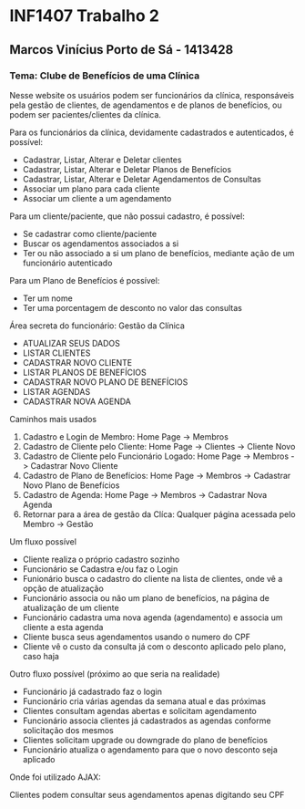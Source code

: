 # INF1407 Trabalho 2
## Marcos Vinícius Porto de Sá - 1413428
### Tema: Clube de Benefícios de uma Clínica

Nesse website os usuários podem ser funcionários da clínica, responsáveis pela gestão de clientes, de agendamentos e de planos de benefícios, ou podem ser pacientes/clientes da clínica.

Para os funcionários da clínica, devidamente cadastrados e autenticados,  é possível:
 - Cadastrar, Listar, Alterar e Deletar clientes
 - Cadastrar, Listar, Alterar e Deletar Planos de Benefícios
 - Cadastrar, Listar, Alterar e Deletar Agendamentos de Consultas
 - Associar um plano para cada cliente
 - Associar um cliente a um agendamento

Para um cliente/paciente, que não possui cadastro, é possível:
 - Se cadastrar como cliente/paciente
 - Buscar os agendamentos associados a si
 - Ter ou não associado a si um plano de benefícios, mediante ação de um funcionário autenticado


Para um Plano de Benefícios é possível:
 - Ter um nome
 - Ter uma porcentagem de desconto no valor das consultas

Área secreta do funcionário: Gestão da Clínica
 - ATUALIZAR SEUS DADOS
 - LISTAR CLIENTES
 - CADASTRAR NOVO CLIENTE
 - LISTAR PLANOS DE BENEFÍCIOS
 - CADASTRAR NOVO PLANO DE BENEFÍCIOS
 - LISTAR AGENDAS
 - CADASTRAR NOVA AGENDA

Caminhos mais usados
1. Cadastro e Login de Membro: Home Page -> Membros
2. Cadastro de Cliente pelo Cliente: Home Page -> Clientes -> Cliente Novo
3. Cadastro de Cliente pelo Funcionário Logado: Home Page -> Membros -> Cadastrar Novo Cliente
4. Cadastro de Plano de Benefícios: Home Page -> Membros ->  Cadastrar Novo Plano de Benefícios
5. Cadastro de Agenda: Home Page -> Membros ->  Cadastrar Nova Agenda
6. Retornar para a área de gestão da Clíca: Qualquer página acessada pelo Membro -> Gestão


Um fluxo possível
 - Cliente realiza o próprio cadastro sozinho
 - Funcionário se Cadastra e/ou faz o Login
 - Funionário busca o cadastro do cliente na lista de clientes, onde vê a opção de atualização
 - Funcionário associa ou não um plano de benefícios, na página de atualização de um cliente
 - Funcionário cadastra uma nova agenda (agendamento) e associa um cliente a esta agenda
 - Cliente busca seus agendamentos usando o numero do CPF
 - Cliente vê o custo da consulta já com o desconto aplicado pelo plano, caso haja

Outro fluxo possível (próximo ao que seria na realidade)
 - Funcionário já cadastrado faz o login
 - Funcionário cria várias agendas da semana atual e das próximas
 - Clientes consultam agendas abertas e solicitam agendamento
 - Funcionário associa clientes já cadastrados as agendas conforme solicitação dos mesmos
 - Clientes solicitam upgrade ou downgrade do plano de benefícios
 - Funcionário atualiza o agendamento para que o novo desconto seja aplicado

Onde foi utilizado AJAX:

Clientes podem consultar seus agendamentos apenas digitando seu CPF












